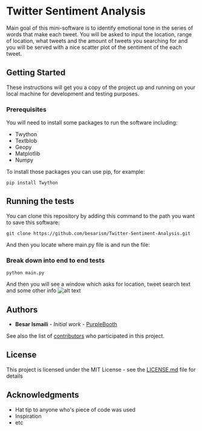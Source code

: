 # Twitter Sentiment Analysis

Main goal of this mini-software is to identify emotional tone in the series of words that make each tweet.
You will be asked to input the location, range of location, what tweets and the amount of tweets you searching for and you will be served with a nice scatter plot of the sentiment of the each tweet.


## Getting Started

These instructions will get you a copy of the project up and running on your local machine for development and testing purposes.

### Prerequisites

You will need to install some packages to run the software including:

* Twython
* Textblob
* Geopy
* Matplotlib
* Numpy

To install those packages you can use pip, for example:

```
pip install Twython
```

## Running the tests

You can clone this repository by adding this command to the path you want to save this software:
```
git clone https://github.com/besarism/Twitter-Sentiment-Analysis.git
```
And then you locate where main.py file is and run the file:

### Break down into end to end tests

```
python main.py
```
And then you will see a window which asks for location, tweet search text and some other info
![alt text](http://url/to/img.png)



## Authors

* **Besar Ismaili** - *Initial work* - [PurpleBooth](https://github.com/PurpleBooth)

See also the list of [contributors](https://github.com/besarism/Twitter-Sentiment-Analysis/graphs/contributors) who participated in this project.

## License

This project is licensed under the MIT License - see the [LICENSE.md](LICENSE.md) file for details


## Acknowledgments

* Hat tip to anyone who's piece of code was used
* Inspiration
* etc

